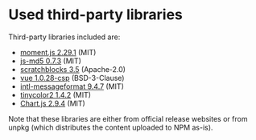 # Used third-party libraries

Third-party libraries included are:
- [moment.js 2.29.1](https://raw.githubusercontent.com/moment/moment/2.29.1/dist/moment.js) (MIT)
- [js-md5 0.7.3](https://raw.githubusercontent.com/emn178/js-md5/v0.7.3/build/md5.min.js) (MIT)
- [scratchblocks 3.5](https://scratchblocks.github.io/js/scratchblocks-v3.5-min.js) (Apache-2.0)
- [vue 1.0.28-csp](https://raw.githubusercontent.com/vuejs/vue/v1.0.28-csp/dist/vue.js) (BSD-3-Clause)
- [intl-messageformat 9.4.7](https://unpkg.com/intl-messageformat@9.4.7/intl-messageformat.umd.min.js) (MIT)
- [tinycolor2 1.4.2](https://raw.githubusercontent.com/bgrins/TinyColor/1.4.2/dist/tinycolor-min.js) (MIT)
- [Chart.js 2.9.4](https://unpkg.com/chart.js@2.9.4/dist/Chart.min.js) (MIT)

Note that these libraries are either from official release websites or from unpkg (which distributes the content uploaded to NPM as-is).